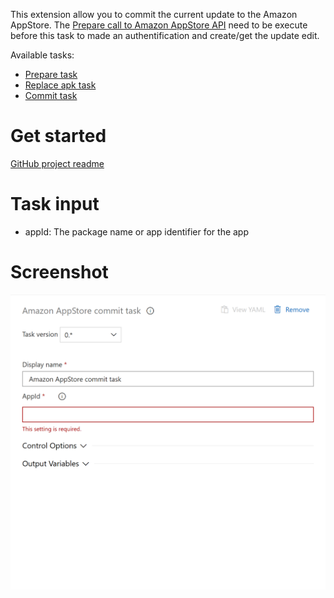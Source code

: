 This extension allow you to commit the current update to the Amazon AppStore. The [Prepare call to Amazon AppStore API](https://marketplace.visualstudio.com/items?itemName=MaxenceRaoux.amazon-app-store-prepare) need to be execute before this task to made an authentification and create/get the update edit.

Available tasks: 

- [Prepare task](https://marketplace.visualstudio.com/items?itemName=MaxenceRaoux.amazon-app-store-prepare)
- [Replace apk task](https://marketplace.visualstudio.com/items?itemName=MaxenceRaoux.amazon-app-store-replace-apk)
- [Commit task](https://marketplace.visualstudio.com/items?itemName=MaxenceRaoux.amazon-app-store-commit)

# Get started 

[GitHub project readme](https://github.com/Maouxi/amazon-store-api-azure-devops-pipeline-extensions)

# Task input
- appId: The package name or app identifier for the app

# Screenshot

[![screenshot](images/screenshot.png "Screenshot")](images/screenshot.png)